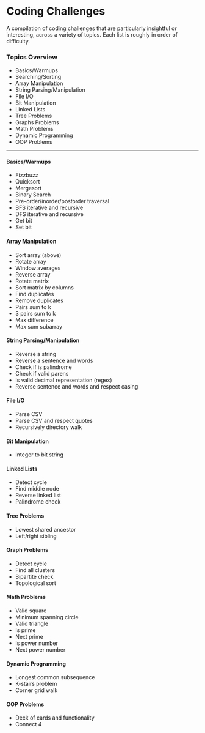 # Coding Challenges  
A compilation of coding challenges that are particularly insightful or interesting, across a variety of topics. Each list is roughly in order of difficulty.
### Topics Overview
* Basics/Warmups
* Searching/Sorting  
* Array Manipulation        
* String Parsing/Manipulation  
* File I/O
* Bit Manipulation  
* Linked Lists  
* Tree Problems   
* Graphs Problems 
* Math Problems  
* Dynamic Programming
* OOP Problems    
-----------------
#### Basics/Warmups  
* Fizzbuzz  
* Quicksort 
* Mergesort
* Binary Search  
* Pre-order/inorder/postorder traversal
* BFS iterative and recursive  
* DFS iterative and recursive
* Get bit
* Set bit 
#### Array Manipulation  
* Sort array (above)  
* Rotate array
* Window averages
* Reverse array  
* Rotate matrix
* Sort matrix by columns  
* Find duplicates
* Remove duplicates
* Pairs sum to k
* 3 pairs sum to k
* Max difference
* Max sum subarray
#### String Parsing/Manipulation
* Reverse a string
* Reverse a sentence and words  
* Check if is palindrome  
* Check if valid parens 
* Is valid decimal representation (regex)  
* Reverse sentence and words and respect casing
#### File I/O  
* Parse CSV
* Parse CSV and respect quotes
* Recursively directory walk
#### Bit Manipulation
* Integer to bit string  
#### Linked Lists 
* Detect cycle
* Find middle node
* Reverse linked list
* Palindrome check  
#### Tree Problems
* Lowest shared ancestor
* Left/right sibling
#### Graph Problems  
* Detect cycle
* Find all clusters  
* Bipartite check
* Topological sort
#### Math Problems 
* Valid square
* Minimum spanning circle  
* Valid triangle  
* Is prime  
* Next prime  
* Is power number  
* Next power number  
#### Dynamic Programming  
* Longest common subsequence  
* K-stairs problem  
* Corner grid walk 
#### OOP Problems 
* Deck of cards and functionality  
* Connect 4
